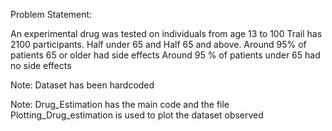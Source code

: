 Problem Statement:

An experimental drug was tested on individuals from age 13 to 100
Trail has 2100 participants. Half under 65 and Half 65 and above. 
Around 95% of patients 65 or older had side effects
Around 95 % of patients under 65 had no side effects


Note: Dataset has been hardcoded

Note: Drug_Estimation has the main code and the file Plotting_Drug_estimation is used to plot the dataset observed
